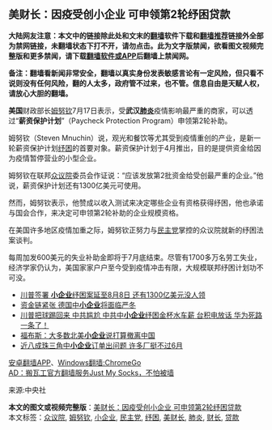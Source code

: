  <h2>美财长：因疫受创小企业 可申领第2轮纾困贷款</h2> <p class="notice"><b>大陆网友注意：本文中的链接除此处和文末的<a href="https://github.com/bannedbook/fanqiang" >翻墙</a>软件下载和<a href="https://github.com/killgcd/justmysocks/blob/master/README.md">翻墙推荐</a>链接外全部为禁网链接，未翻墙状态下打不开，请勿点击。此为文字版禁闻，欲看图文视频完整版和更多禁闻，请下载<a href="https://github.com/bannedbook/fanqiang">翻墙软件或APP</a>后翻墙上禁闻网。</p><p>备注：翻墙看新闻非常安全，翻墙以真实身份发表敏感言论有一定风险，但只看不说则没有任何风险，翻的人太多，政府管不过来，也不管。信息自由是天赋人权，请放心大胆的翻墙。</b></p>  <div class="entry"> <p><strong>美国</strong>财政部长<a href="https://www.bannedbook.org/bnews/tag/%E5%A7%86%E5%8A%AA%E9%92%A6/" class="st_tag internal_tag" rel="tag" title="标签 姆努钦 下的日志">姆努钦</a>7月17日表示，受<strong>武汉<a href="https://www.bannedbook.org/bnews/tag/%e8%82%ba%e7%82%8e/" class="st_tag internal_tag" rel="tag" title="标签 肺炎 下的日志">肺炎</a></strong>疫情影响最严重的商家，可以透过“<strong>薪资保护计划</strong>”（Paycheck Protection Program）申领第2轮补助。 </p> <p>姆努钦（Steven Mnuchin）说，观光和餐饮等尤其受到疫情重创的产业，是新一轮薪资保护计划<a href="https://www.bannedbook.org/bnews/tag/%E7%BA%BE%E5%9B%B0/" class="st_tag internal_tag" rel="tag" title="标签 纾困 下的日志">纾困</a>的首要对象。薪资保护计划于4月推出，目的是提供资金给因为疫情暂停营业的小型企业。 </p> <p>姆努钦在联邦<a href="https://www.bannedbook.org/bnews/tag/%E4%BC%97%E8%AE%AE%E9%99%A2/" class="st_tag internal_tag" rel="tag" title="标签 众议院 下的日志">众议院</a>委员会作证说：“应该发放第2批资金给受创最严重的企业。”他说，薪资保护计划还有1300亿美元可使用。</p> <p>然而，姆努钦表示，他赞成以收入测试来决定哪些企业有资格获得纾困，他也承诺与国会合作，来决定可申领第2轮补助的企业规模资格。</p>  <p>在美国许多地区疫情加重之际，姆努钦正努力与<a href="https://www.bannedbook.org/bnews/tag/%e6%b0%91%e4%b8%bb%e5%85%9a/" class="st_tag internal_tag" rel="tag" title="标签 民主党 下的日志">民主党</a>掌控的众议院就新的纾困法案谈判。</p> <p>每周加发600美元的失业补助金即将于7月底结束。尽管有1700多万名劳工失业，经济学家仍认为，美国家家户户至今受到疫情冲击有限，大规模联邦纾困计划功不可没。</p> <p></center> </p> <ul class='op-related-articles' title='相关阅读'> <li><a href='https://www.bannedbook.org/bnews/cnnews/20200706/1356244.html' target='_blank'>川普签署 <b>小企业</b>纾困案延至8月8日 还有1300亿美元没人领</a></li> <li><a href='https://www.bannedbook.org/bnews/baitai/20200705/1356099.html' target='_blank'>资金链紧张 德国中<b>小企业</b>将面临严冬</a></li> <li><a href='https://www.bannedbook.org/bnews/topimagenews/20200610/1342653.html' target='_blank'>川普把球踢回来 中共尴尬 中共中<b>小企业</b>纾困金杯水车薪 台积电放话 华为死路一条了！</a></li> <li><a href='https://www.bannedbook.org/bnews/cbnews/20200610/1342489.html' target='_blank'>福布斯：大多数北美<b>小企业</b>说打算撤离中国</a></li> <li><a href='https://www.bannedbook.org/bnews/comments/20200529/1336108.html' target='_blank'>近八成珠三角中<b>小企业</b>订单出问题 许多厂挺不过6月</a></li> </ul> <div class="texttj"> <a href="https://github.com/bannedbook/fanqiang/wiki/%E7%A6%81%E9%97%BB%E7%BD%91%E5%AE%89%E5%8D%93%E7%BF%BB%E5%A2%99%E6%96%B0%E9%97%BBAPP" target="_blank">安卓翻墙APP</a>、<a href="https://github.com/bannedbook/fanqiang/wiki/Chrome%E4%B8%80%E9%94%AE%E7%BF%BB%E5%A2%99%E5%8C%85" target="_blank">Windows翻墙:ChromeGo</a><br/> <a href="https://github.com/killgcd/justmysocks/blob/master/README.md" target="_blank">AD：搬瓦工官方翻墙服务Just My Socks，不怕被墙</a> </div><p>来源:中央社</p> <a name='sharetosocial'></a>         <div><b>本文的图文或视频完整版</b>：<a href='https://www.bannedbook.org/bnews/comments/20200718/1362653.html'>美财长：因疫受创小企业 可申领第2轮纾困贷款</a></div>  </div><!--END ENTRY--> <div class="postfooter"> <div>本文标签：<a href="https://www.bannedbook.org/bnews/tag/%E4%BC%97%E8%AE%AE%E9%99%A2/" rel="tag">众议院</a>, <a href="https://www.bannedbook.org/bnews/tag/%E5%A7%86%E5%8A%AA%E9%92%A6/" rel="tag">姆努钦</a>, <a href="https://www.bannedbook.org/bnews/tag/%E5%B0%8F%E4%BC%81%E4%B8%9A/" rel="tag">小企业</a>, <a href="https://www.bannedbook.org/bnews/tag/%e6%b0%91%e4%b8%bb%e5%85%9a/" rel="tag">民主党</a>, <a href="https://www.bannedbook.org/bnews/tag/%E7%BA%BE%E5%9B%B0/" rel="tag">纾困</a>, <a href="https://www.bannedbook.org/bnews/tag/%E7%BE%8E%E8%B4%A2%E9%95%BF/" rel="tag">美财长</a>, <a href="https://www.bannedbook.org/bnews/tag/%e8%82%ba%e7%82%8e/" rel="tag">肺炎</a>, <a href="https://www.bannedbook.org/bnews/tag/%E8%B4%A2%E9%95%BF/" rel="tag">财长</a>, <a href="https://www.bannedbook.org/bnews/tag/%E8%B4%B7%E6%AC%BE/" rel="tag">贷款</a></div>  </div><!--END POSTFOOTER--> 